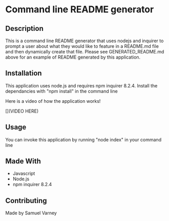 
  # Command line README generator

  ## Description
  This is a command line README generator that uses nodejs and inquirer to prompt a user about what they would like to feature in a README.md file and then dynamically create that file. Please see GENERATED_README.md above for an example of README generated by this application.

  ## Installation
  This application uses node.js and requires npm inquirer 8.2.4. Install the dependancies with "npm install" in the command line

  Here is a video of how the application works!

  [](VIDEO HERE)

  ## Usage
  You can invoke this application by running "node index" in your command line

  ## Made With
  * Javascript
  * Node.js
  * npm inquirer 8.2.4
  
  ## Contributing
  Made by Samuel Varney

  

